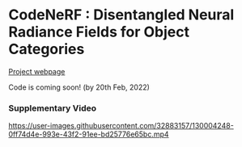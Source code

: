 



# CodeNeRF : Disentangled Neural Radiance Fields for Object Categories

[Project webpage](https://sites.google.com/view/wbjang/home/codenerf)

Code is coming soon! (by 20th Feb, 2022)

### Supplementary Video

https://user-images.githubusercontent.com/32883157/130004248-0ff74d4e-993e-43f2-91ee-bd25776e65bc.mp4



